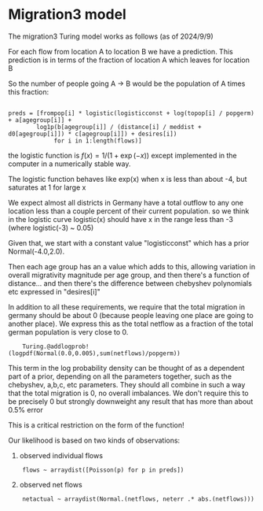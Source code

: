 # Migration3 model

The migration3 Turing model works as follows (as of 2024/9/9)

For each flow from location A to location B we have a prediction. This prediction is in terms of the fraction of location A which leaves for location B

So the number of people going A -> B would be the population of A times this fraction:

```{julia}

preds = [frompop[i] * logistic(logisticconst + log(topop[i] / popgerm) + a[agegroup[i]] +
        log1p(b[agegroup[i]] / (distance[i] / meddist + d0[agegroup[i]]) * c[agegroup[i]]) + desires[i])
             for i in 1:length(flows)]

```

the logistic function is $f(x) = 1/(1+\exp(-x))$ except implemented in the computer in a numerically stable way.

The logistic function behaves like exp(x) when x is less than about -4, but saturates at 1 for large x

We expect almost all districts in Germany have a total outflow to any one location less than a couple percent of their current population. so we think in the logistic curve logistic(x) should have x in the range less than -3 (where logistic(-3) ~ 0.05)

Given that, we start with a constant value "logisticconst" which has a prior Normal(-4.0,2.0). 

Then each age group has an a value which adds to this, allowing variation in overall migrativity magnitude per age group, and then there's a function of distance... and then there's the difference between chebyshev polynomials etc expressed in "desires[i]"

In addition to all these requirements, we require that the total migration in germany should be about 0 (because people leaving one place are going to another place). We express this as the total netflow as a fraction of the total german population is very close to 0.

```{julia}
    Turing.@addlogprob!(logpdf(Normal(0.0,0.005),sum(netflows)/popgerm))
```

This term in the log probability density can be thought of as a dependent part of a prior, depending on all the parameters together, such as the chebyshev, a,b,c, etc parameters. They should all combine in such a way that the total migration is 0, no overall imbalances. We don't require this to be precisely 0 but strongly downweight any result that has more than about 0.5% error

This is a critical restriction on the form of the function!

Our likelihood is based on two kinds of observations:

1) observed individual flows
```{julia}
    flows ~ arraydist([Poisson(p) for p in preds])
```

2) observed net flows
```{julia}
    netactual ~ arraydist(Normal.(netflows, neterr .* abs.(netflows)))
```

